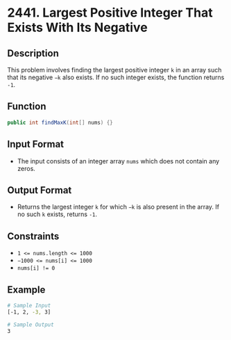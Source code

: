 # 2441. Largest Positive Integer That Exists With Its Negative

## Description

This problem involves finding the largest positive integer `k` in an array such that its negative `−k` also exists. If no such integer exists, the function returns `-1`.

## Function

```java
public int findMaxK(int[] nums) {}
```

## Input Format

- The input consists of an integer array `nums` which does not contain any zeros.

## Output Format

- Returns the largest integer `k` for which `−k` is also present in the array. If no such `k` exists, returns `-1`.

## Constraints

- `1 <= nums.length <= 1000`
- `−1000 <= nums[i] <= 1000`
- `nums[i] != 0`

## Example

```bash
# Sample Input
[-1, 2, -3, 3]

# Sample Output
3
```
